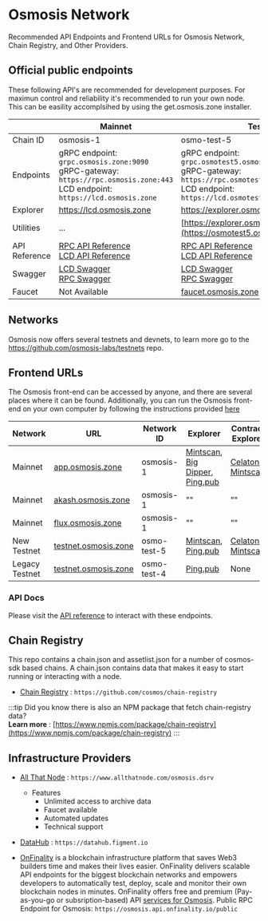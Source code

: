# Osmosis Network
Recommended API Endpoints and Frontend URLs for Osmosis Network, Chain Registry, and Other Providers.

## Official public endpoints
These following API's are recommended for development purposes. For maximun control and reliability it's recommended to run your own node. This can be easility accomplsihed by using the get.osmosis.zone installer. 


|        | Mainnet                                     | Testnet                               |
|---------------|---------------------------------------------|--------------------------------------------|
| Chain ID      | osmosis-1                                   | osmo-test-5                                |
| Endpoints     | gRPC endpoint: `grpc.osmosis.zone:9090`<br/> gRPC-gateway: `https://rpc.osmosis.zone:443` <br/> LCD endpoint: `https://lcd.osmosis.zone` | gRPC endpoint: `grpc.osmotest5.osmosis.zone` <br/> gRPC-gateway: `https://rpc.osmotest5.osmosis.zone`<br/> LCD endpoint: `https://lcd.osmotest5.osmosis.zone/` |
| Explorer      | https://lcd.osmosis.zone                   | https://explorer.osmotest5.osmosis.zone/   |
| Utilities  | ...                                         | [https://explorer.osmotest5.osmosis.zone/](https://osmotest5.osmosis.zone/) |
| API Reference | [RPC API Reference](/api)<br/> [LCD API Reference](/api/?v=LCD) | [RPC API Reference](/api)<br/> [LCD API Reference](/api/?v=LCD) |
| Swagger       | [LCD Swagger](https://lcd.osmosis.zone/swagger/)<br/> [RPC Swagger](https://rpc-docs.osmosis.zone/) | [LCD Swagger](https://lcd.osmotest5.osmosis.zone/swagger/)<br/> [RPC Swagger](https://rpc-docs.osmosis.zone/) |
| Faucet        | Not Available                                   | [faucet.osmosis.zone](https://faucet.osmosis.zone/) |


## Networks
Osmosis now offers several testnets and devnets, to learn more go to the https://github.com/osmosis-labs/testnets repo.

## Frontend URLs
The Osmosis front-end can be accessed by anyone, and there are several places where it can be found. Additionally, you can run the Osmosis front-end on your own computer by following the instructions provided [ here](https://docs.osmosis.zone/frontend/osmosis-frontend)

| Network | URL | Network ID | Explorer | Contract Explorer | 
| -------- | -------- | -------- | -------- | -------- | 
| Mainnet | [app.osmosis.zone](https://app.osmosis.zone/) | osmosis-1  | [Mintscan](https://www.mintscan.io/osmosis), [Big Dipper](https://bigdipper.live/osmosis), [Ping.pub](https://ping.pub/osmosis) | [Celatone](https://celatone.osmosis.zone/), [Mintscan](https://www.mintscan.io/osmosis/wasm) |
| Mainnet | [akash.osmosis.zone](https://app.osmosis.zone/) | osmosis-1  | "" | ""
| Mainnet | [flux.osmosis.zone](https://app.osmosis.zone/) | osmosis-1  | "" | ""
| New Testnet | [testnet.osmosis.zone](https://testnet.osmosis.zone/) | osmo-test-5  | [Mintscan](https://testnet.mintscan.io/osmosis-testnet), [Ping.pub](https://explorer.osmotest5.osmosis.zone/)| [Celatone](https://celatone.osmosis.zone/testnet), [Mintscan](https://testnet.mintscan.io/osmosis-testnet/contract) |
| Legacy Testnet | [testnet.osmosis.zone](https://testnet.osmosis.zone/) | osmo-test-4  | [Ping.pub](https://explorer.osmotest5.osmosis.zone/) | None |


### API Docs

Please visit the [API reference](/api) to interact with these endpoints. 


## Chain Registry

This repo contains a chain.json and assetlist.json for a number of cosmos-sdk based chains. A chain.json contains data that makes it easy to start running or interacting with a node. 
- [Chain Registry](https://github.com/cosmos/chain-registry) : `https://github.com/cosmos/chain-registry`

:::tip
Did you know there is also an NPM package that fetch chain-registry data? <br/>
**Learn more** : [https://www.npmjs.com/package/chain-registry](https://www.npmjs.com/package/chain-registry) 
:::


## Infrastructure Providers

- [All That Node](https://www.allthatnode.com/osmosis.dsrv) : `https://www.allthatnode.com/osmosis.dsrv`
  - Features
    - Unlimited access to archive data
    - Faucet available
    - Automated updates
    - Technical support

- [DataHub](https://datahub.figment.io) : `https://datahub.figment.io`

- [OnFinality](https://onfinality.io/) is a blockchain infrastructure platform that saves Web3 builders time and makes their lives easier. OnFinality delivers scalable API endpoints for the biggest blockchain networks and empowers developers to automatically test, deploy, scale and monitor their own blockchain nodes in minutes. OnFinality offers free and premium (Pay-as-you-go or subsription-based) API [services for Osmosis](https://onfinality.io/networks/osmosis). Public RPC Endpoint for Osmosis: `https://osmosis.api.onfinality.io/public`

